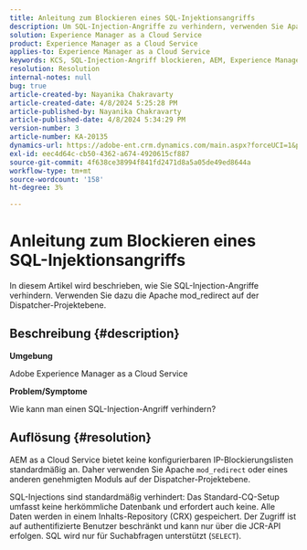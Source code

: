 ```yaml
---
title: Anleitung zum Blockieren eines SQL-Injektionsangriffs
description: Um SQL-Injection-Angriffe zu verhindern, verwenden Sie Apache mod_redirect auf dem Dispatcher auf Projektebene.
solution: Experience Manager as a Cloud Service
product: Experience Manager as a Cloud Service
applies-to: Experience Manager as a Cloud Service
keywords: KCS, SQL-Injection-Angriff blockieren, AEM, Experience Manager as a Cloud Service
resolution: Resolution
internal-notes: null
bug: true
article-created-by: Nayanika Chakravarty
article-created-date: 4/8/2024 5:25:28 PM
article-published-by: Nayanika Chakravarty
article-published-date: 4/8/2024 5:34:29 PM
version-number: 3
article-number: KA-20135
dynamics-url: https://adobe-ent.crm.dynamics.com/main.aspx?forceUCI=1&pagetype=entityrecord&etn=knowledgearticle&id=5c07fdf9-ccf5-ee11-a1fe-6045bd006295
exl-id: eec4d64c-cb50-4362-a674-4920615cf887
source-git-commit: 4f638ce38994f841fd2471d8a5a05de49ed8644a
workflow-type: tm+mt
source-wordcount: '158'
ht-degree: 3%

---
```


# Anleitung zum Blockieren eines SQL-Injektionsangriffs


In diesem Artikel wird beschrieben, wie Sie SQL-Injection-Angriffe verhindern. Verwenden Sie dazu die Apache mod_redirect auf der Dispatcher-Projektebene.

## Beschreibung {#description}


<b>Umgebung</b>

Adobe Experience Manager as a Cloud Service

<b>Problem/Symptome</b>

Wie kann man einen SQL-Injection-Angriff verhindern?


## Auflösung {#resolution}


AEM as a Cloud Service bietet keine konfigurierbaren IP-Blockierungslisten standardmäßig an. Daher verwenden Sie Apache `mod_redirect` oder eines anderen genehmigten Moduls auf der Dispatcher-Projektebene.

SQL-Injections sind standardmäßig verhindert: Das Standard-CQ-Setup umfasst keine herkömmliche Datenbank und erfordert auch keine. Alle Daten werden in einem Inhalts-Repository (CRX) gespeichert. Der Zugriff ist auf authentifizierte Benutzer beschränkt und kann nur über die JCR-API erfolgen. SQL wird nur für Suchabfragen unterstützt (`SELECT`).
